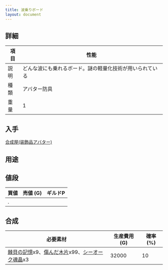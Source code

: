 ```yaml
---
title: 波乗りボード
layout: document
---
```

## 詳細

|項目|性能|
|---|---|
|説明|どんな波にも乗れるボード。謎の軽量化技術が用いられている|
|種類|アバター防具|
|重量|1|

## 入手

[合成屋(装飾品アバター)](合成屋(装飾品アバター))

## 用途

## 値段

|買値|売値 (G)|ギルドP|
|---|---|---|
|.|||

## 合成

|必要素材|生産費用 (G)|確率 (%)|
|---|---|---|
|[棘貝の記憶](棘貝の記憶)x9、[傷んだ木片](傷んだ木片)x99、[シーオーク魂晶](シーオーク魂晶)x3|32000|10|
